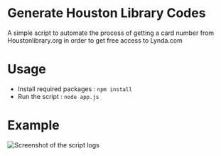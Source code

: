 # Generate Houston Library Codes
A simple script to automate the process of getting a card number from Houstonlibrary.org in order to get free access to Lynda.com

# Usage

 - Install required packages : `npm install`
- Run the script : `node app.js`

# Example

![Screenshot of the script logs](https://i.imgur.com/WIPEJdu.png)
